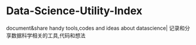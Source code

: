 # Data-Science-Utility-Index
document&amp;share  handy tools,codes and ideas about datascience| 记录和分享数据科学相关的工具,代码和想法
